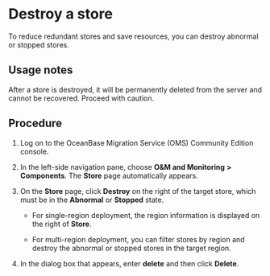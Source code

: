# Destroy a store

To reduce redundant stores and save resources, you can destroy abnormal or stopped stores.

## Usage notes

After a store is destroyed, it will be permanently deleted from the server and cannot be recovered. Proceed with caution.

## Procedure

1. Log on to the OceanBase Migration Service (OMS) Community Edition console.

2. In the left-side navigation pane, choose **O\&M and Monitoring** **\>** **Components**. The **Store** page automatically appears.

3. On the **Store** page, click **Destroy** on the right of the target store, which must be in the **Abnormal** or **Stopped** state.

   * For single-region deployment, the region information is displayed on the right of **Store**.

   * For multi-region deployment, you can filter stores by region and destroy the abnormal or stopped stores in the target region.

4. In the dialog box that appears, enter **delete** and then click **Delete**.
